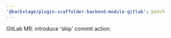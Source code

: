 ```yaml
---
'@backstage/plugin-scaffolder-backend-module-gitlab': patch
---
```


GitLab MR: introduce 'skip' commit action.
